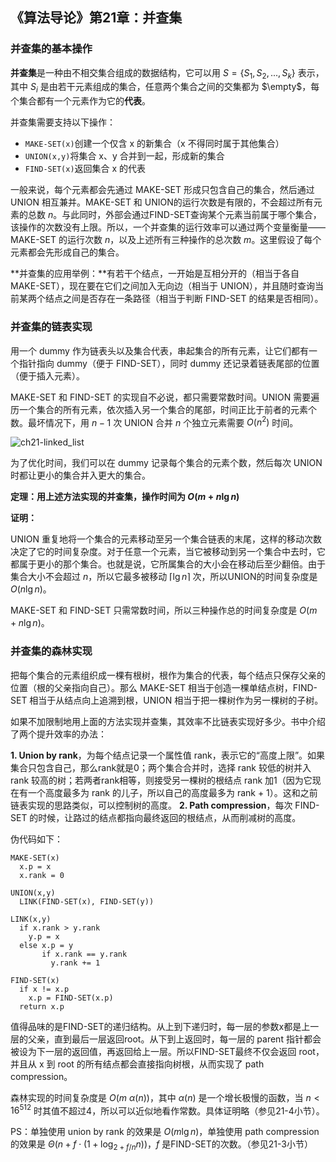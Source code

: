 ## 《算法导论》第21章：并查集

### 并查集的基本操作

**并查集**是一种由不相交集合组成的数据结构，它可以用 $S=\{S_1,S_2,...,S_k\}$ 表示，其中 $S_i$ 是由若干元素组成的集合，任意两个集合之间的交集都为 $\empty$，每个集合都有一个元素作为它的**代表**。

并查集需要支持以下操作：

- `MAKE-SET(x)`创建一个仅含 x 的新集合（x 不得同时属于其他集合）
- `UNION(x,y)`将集合 x、y 合并到一起，形成新的集合
- `FIND-SET(x)`返回集合 x 的代表

一般来说，每个元素都会先通过 MAKE-SET 形成只包含自己的集合，然后通过 UNION 相互兼并。MAKE-SET 和 UNION的运行次数是有限的，不会超过所有元素的总数 $n$。与此同时，外部会通过FIND-SET查询某个元素当前属于哪个集合，该操作的次数没有上限。所以，一个并查集的运行效率可以通过两个变量衡量——MAKE-SET 的运行次数 $n$，以及上述所有三种操作的总次数 $m$。这里假设了每个元素都会先形成自己的集合。

**并查集的应用举例：**有若干个结点，一开始是互相分开的（相当于各自 MAKE-SET），现在要在它们之间加入无向边（相当于 UNION），并且随时查询当前某两个结点之间是否存在一条路径（相当于判断 FIND-SET 的结果是否相同）。

### 并查集的链表实现

用一个 dummy 作为链表头以及集合代表，串起集合的所有元素，让它们都有一个指针指向 dummy（便于 FIND-SET），同时 dummy 还记录着链表尾部的位置（便于插入元素）。

MAKE-SET 和 FIND-SET 的实现自不必说，都只需要常数时间。UNION 需要遍历一个集合的所有元素，依次插入另一个集合的尾部，时间正比于前者的元素个数。最坏情况下，用 $n-1$ 次 UNION 合并 $n$ 个独立元素需要 $O(n^2)$ 时间。

![ch21-linked_list](/Users/daichao/daichao1997.github.io/pic/itoa/ch21-linked_list.png)

为了优化时间，我们可以在 dummy 记录每个集合的元素个数，然后每次 UNION 时都让更小的集合并入更大的集合。

**定理：用上述方法实现的并查集，操作时间为 $O(m+n\lg{n})$**

**证明：**

UNION 重复地将一个集合的元素移动至另一个集合链表的末尾，这样的移动次数决定了它的时间复杂度。对于任意一个元素，当它被移动到另一个集合中去时，它都属于更小的那个集合。也就是说，它所属集合的大小会在移动后至少翻倍。由于集合大小不会超过 $n$，所以它最多被移动 $\lceil{\lg{n}}\rceil$ 次，所以UNION的时间复杂度是 $O(n\lg{n})$。

MAKE-SET 和 FIND-SET 只需常数时间，所以三种操作总的时间复杂度是 $O(m+n\lg{n})$。

### 并查集的森林实现

把每个集合的元素组织成一棵有根树，根作为集合的代表，每个结点只保存父亲的位置（根的父亲指向自己）。那么 MAKE-SET 相当于创造一棵单结点树，FIND-SET 相当于从结点向上追溯到根，UNION 相当于把一棵树作为另一棵树的子树。

如果不加限制地用上面的方法实现并查集，其效率不比链表实现好多少。书中介绍了两个提升效率的办法：

**1. Union by rank**，为每个结点记录一个属性值 rank，表示它的“高度上限”。如果集合只包含自己，那么rank就是0；两个集合合并时，选择 rank 较低的树并入 rank 较高的树；若两者rank相等，则接受另一棵树的根结点 rank 加1（因为它现在有一个高度最多为 rank 的儿子，所以自己的高度最多为 rank + 1）。这和之前链表实现的思路类似，可以控制树的高度。
**2. Path compression**，每次 FIND-SET 的时候，让路过的结点都指向最终返回的根结点，从而削减树的高度。

伪代码如下：

```pseudocode
MAKE-SET(x)
  x.p = x
  x.rank = 0

UNION(x,y)
  LINK(FIND-SET(x), FIND-SET(y))

LINK(x,y)
  if x.rank > y.rank
    y.p = x
  else x.p = y
       if x.rank == y.rank
         y.rank += 1

FIND-SET(x)
  if x != x.p
    x.p = FIND-SET(x.p)
  return x.p
```

值得品味的是FIND-SET的递归结构。从上到下递归时，每一层的参数x都是上一层的父亲，直到最后一层返回root。从下到上返回时，每一层的 parent 指针都会被设为下一层的返回值，再返回给上一层。所以FIND-SET最终不仅会返回 root，并且从 x 到 root 的所有结点都会直接指向树根，从而实现了 path compression。

森林实现的时间复杂度是 $O(m\ \alpha(n))$，其中 $\alpha(n)$ 是一个增长极慢的函数，当 $n<16^{512}$ 时其值不超过4，所以可以近似地看作常数。具体证明略（参见21-4小节）。

PS：单独使用 union by rank 的效果是 $O(m\lg{n})$，单独使用 path compression 的效果是 $\Theta(n+f\cdot(1+\log_{2+f/n}{n}))$，$f$ 是FIND-SET的次数。（参见21-3小节）